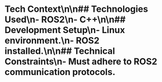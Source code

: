 # Tech Context\n\n## Technologies Used\n- ROS2\n- C++\n\n## Development Setup\n- Linux environment.\n- ROS2 installed.\n\n## Technical Constraints\n- Must adhere to ROS2 communication protocols.
